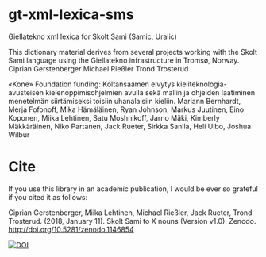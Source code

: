 # gt-xml-lexica-sms
Giellatekno xml lexica for Skolt Sami (Samic, Uralic)

This dictionary material derives from several projects working with the Skolt Sami language using the Giellatekno infrastructure in Tromsø, Norway.
Ciprian Gerstenberger
Michael Rießler
Trond Trosterud

«Kone» Foundation funding: Koltansaamen elvytys kieliteknologia-avusteisen kielenoppimisohjelmien avulla sekä mallin ja ohjeiden laatiminen menetelmän siirtämiseksi toisiin uhanalaisiin kieliin.
Mariann Bernhardt, Merja Fofonoff, Mika Hämäläinen, Ryan Johnson, Markus Juutinen, Eino Koponen, Miika Lehtinen, Satu Moshnikoff, Jarno Mäki, Kimberly Mäkkäräinen, Niko Partanen, Jack Rueter, Sirkka Sanila, Heli Uibo, Joshua Wilbur

# Cite
If you use this library in an academic publication, I would be ever so grateful if you cited it as follows:

Ciprian Gerstenberger, Miika Lehtinen, Michael Rießler, Jack Rueter, Trond Trosterud. (2018, January 11). Skolt Sami to X nouns (Version v1.0). Zenodo. http://doi.org/10.5281/zenodo.1146854

[![DOI](https://zenodo.org/badge/1146854.svg)](https://zenodo.org/badge/latestdoi/1146854)


